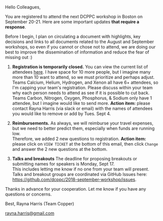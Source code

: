 Hello Colleagues,

You are registered to attend the next DCPPC workshop in Boston on September 20-21. 
Here are some important updates **that require a response**. 

Before I begin, I plan on circulating a document with highlights, 
key decisions and links to all documents related to the August and September workshops, 
so even if you cannot or chose not to attend, we are doing our best to improve the 
dissemination of information and reduce the fear of missing out :)

1. **Registration is temporarily closed.** 
You can view the current list of attendees [here](http://nih-data-commons.us/2018-september-workshop/attendees). 
I have space for 10 more people, but I imagine many more than 10 want to attend, 
so we must prioritize and perhaps adjust.  
Teams Calcium, Helium, Hydrogen, and Xenon all have 6+ attendees, 
so I'm capping your team's registration. 
Please discuss within your team why each person needs to attend as see if it is possible to cut back.  
Teams Carbon, Nitrogen, Oxygen, Phosphorus, & Sodium only have 1 attendee, 
but I imagine would like to send more. 
**Action item:** please contact Rayna Harris (via slack or email) with the names of attendees you would like to remove or add by Tues. Sept 4.  

   
1. **Reimbursements.** As always, we will reimburse your travel expenses, 
but we need to better predict them, especially when funds are running low.  
Therefore, we added 2 new questions to registration. 
**Action item:** please click on `VIEW TICKET` at the bottom of this email, 
then click `Change` and answer the 2 new questions at the bottom.

    
1. **Talks and breakouts** 
The deadline for proposing breakouts or submitting names for speakers is Monday, Sept 17.  
This includes letting me know if no one from your team will present. 
Talks and breakout groups are coordinated via GitHub Issues 
here: https://github.com/dcppc/2018-september-workshop/issues. 

     
Thanks in advance for your cooperation. Let me know if you have any questions or concerns.

Best,
Rayna Harris (Team Copper)

rayna.harris@gmail.com
